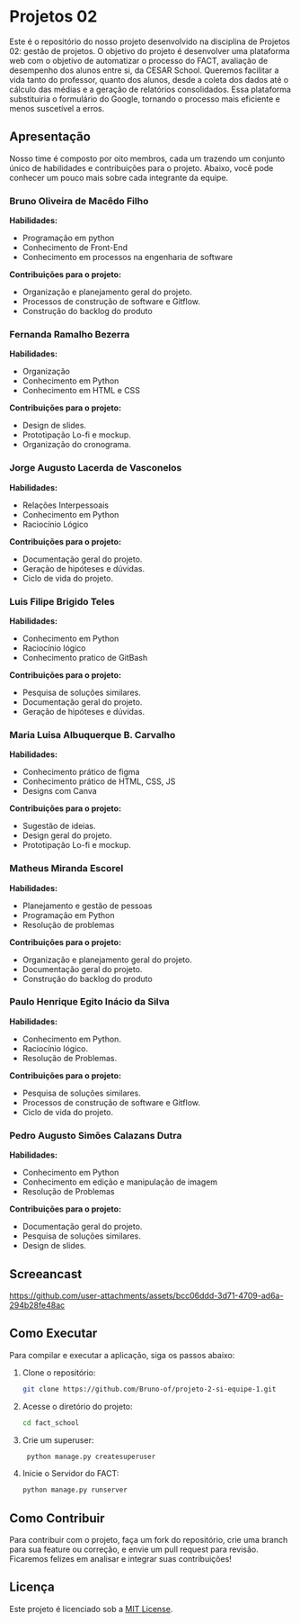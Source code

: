 # Projetos 02

Este é o repositório do nosso projeto desenvolvido na disciplina de Projetos 02: gestão de projetos. O objetivo do projeto é desenvolver uma plataforma web com o objetivo de automatizar o processo do FACT, avaliação de desempenho dos alunos entre si, da CESAR School. Queremos facilitar a vida tanto do professor, quanto dos alunos, desde a coleta dos dados até o cálculo das médias e a geração de relatórios consolidados. Essa plataforma substituiria o formulário do Google, tornando o processo mais eficiente e menos suscetível a erros.

## Apresentação

Nosso time é composto por oito membros, cada um trazendo um conjunto único de habilidades e contribuições para o projeto. Abaixo, você pode conhecer um pouco mais sobre cada integrante da equipe.

### Bruno Oliveira de Macêdo Filho
**Habilidades:** 
- Programação em python
- Conhecimento de Front-End
- Conhecimento em processos na engenharia de software

**Contribuições para o projeto:**
- Organização e planejamento geral do projeto.
- Processos de construção de software e Gitflow.
- Construção do backlog do produto

### Fernanda Ramalho Bezerra
**Habilidades:** 
- Organização
- Conhecimento em Python
- Conhecimento em HTML e CSS

**Contribuições para o projeto:**
- Design de slides.
- Prototipação Lo-fi e mockup.
- Organização do cronograma.

### Jorge Augusto Lacerda de Vasconelos
**Habilidades:** 
- Relações Interpessoais 
- Conhecimento em Python
- Raciocínio Lógico

**Contribuições para o projeto:**
- Documentação geral do projeto.
- Geração de hipóteses e dúvidas.
- Ciclo de vida do projeto.

### Luis Filipe Brigido Teles
**Habilidades:** 
- Conhecimento em Python
- Raciocínio lógico
- Conhecimento pratico de GitBash

**Contribuições para o projeto:**
- Pesquisa de soluções similares.
- Documentação geral do projeto.
- Geração de hipóteses e dúvidas.

### Maria Luisa Albuquerque B. Carvalho
**Habilidades:** 
- Conhecimento prático de figma
- Conhecimento prático de HTML, CSS, JS
- Designs com Canva

**Contribuições para o projeto:**
- Sugestão de ideias.
- Design geral do projeto.
- Prototipação Lo-fi e mockup.

### Matheus Miranda Escorel
**Habilidades:** 
- Planejamento e gestão de pessoas
- Programação em Python
- Resolução de problemas

**Contribuições para o projeto:**
- Organização e planejamento geral do projeto.
- Documentação geral do projeto.
- Construção do backlog do produto
  
### Paulo Henrique Egito Inácio da Silva
**Habilidades:** 
- Conhecimento em Python.
- Raciocínio lógico.
- Resolução de Problemas.

**Contribuições para o projeto:**
- Pesquisa de soluções similares.
- Processos de construção de software e Gitflow.
- Ciclo de vida do projeto.

### Pedro Augusto Simões Calazans Dutra
**Habilidades:** 
- Conhecimento em Python
- Conhecimento em edição e manipulação de imagem
- Resolução de Problemas

**Contribuições para o projeto:**
- Documentação geral do projeto.
- Pesquisa de soluções similares.
- Design de slides.

## Screeancast


https://github.com/user-attachments/assets/bcc06ddd-3d71-4709-ad6a-294b28fe48ac



## Como Executar
Para compilar e executar a aplicação, siga os passos abaixo:

1. Clone o repositório:
    ```bash
    git clone https://github.com/Bruno-of/projeto-2-si-equipe-1.git
    ```

2. Acesse o diretório do projeto:
    ```bash
    cd fact_school
    ```
    
3. Crie um superuser:
   ```bash
    python manage.py createsuperuser
    ```
   
4. Inicie o Servidor do FACT:
    ```bash
    python manage.py runserver
    ```


## Como Contribuir

Para contribuir com o projeto, faça um fork do repositório, crie uma branch para sua feature ou correção, e envie um pull request para revisão. Ficaremos felizes em analisar e integrar suas contribuições!

## Licença

Este projeto é licenciado sob a [MIT License](LICENSE).
